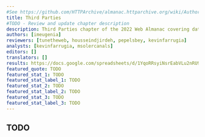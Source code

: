 ```yaml
---
#See https://github.com/HTTPArchive/almanac.httparchive.org/wiki/Authors'-Guide#metadata-to-add-at-the-top-of-your-chapters
title: Third Parties
#TODO - Review and update chapter description
description: Third Parties chapter of the 2022 Web Almanac covering data of what third parties are used, what they are used for, a deep dive into performance impacts and a discussion on security and privacy impacts.
authors: [imeugenia]
reviewers: [tunetheweb, housseindjirdeh, pepelsbey, kevinfarrugia]
analysts: [kevinfarrugia, msolercanals]
editors: []
translators: []
results: https://docs.google.com/spreadsheets/d/1YqoRRsyiNsrEabVLu2nRU98JIG_0zLLuoQhC2nX8xbM/
featured_quote: TODO
featured_stat_1: TODO
featured_stat_label_1: TODO
featured_stat_2: TODO
featured_stat_label_2: TODO
featured_stat_3: TODO
featured_stat_label_3: TODO
---
```


## TODO
